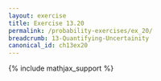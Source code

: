 ```yaml
---
layout: exercise
title: Exercise 13.20
permalink: /probability-exercises/ex_20/
breadcrumb: 13-Quantifying-Uncertainity
canonical_id: ch13ex20
---
```


{% include mathjax_support %}
